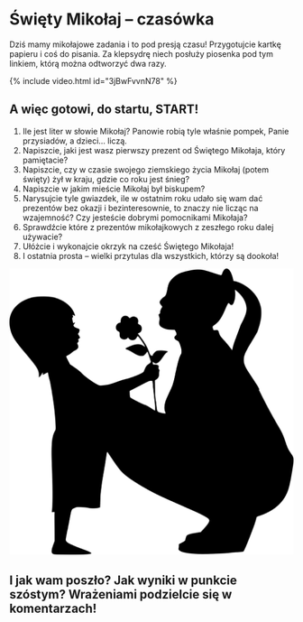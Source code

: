 # Święty Mikołaj – czasówka 

Dziś mamy mikołajowe zadania i to pod presją czasu! Przygotujcie kartkę papieru i coś do pisania. Za klepsydrę niech posłuży piosenka pod tym linkiem, którą można odtworzyć dwa razy.

{% include video.html id="3jBwFvvnN78" %}

## A więc gotowi, do startu, START! 

1. Ile jest liter w słowie Mikołaj? Panowie robią tyle właśnie pompek, Panie przysiadów, a dzieci… liczą.
2. Napiszcie, jaki jest wasz pierwszy prezent od Świętego Mikołaja, który pamiętacie? 
3. Napiszcie, czy w czasie swojego ziemskiego życia Mikołaj (potem święty) żył w kraju, gdzie co roku jest śnieg?
4. Napiszcie w jakim mieście Mikołaj był biskupem? 
5. Narysujcie tyle gwiazdek, ile w ostatnim roku udało się wam dać prezentów bez okazji i bezinteresownie, to znaczy nie licząc na wzajemność? Czy jesteście dobrymi pomocnikami Mikołaja?
6. Sprawdźcie które z prezentów mikołajkowych z zeszłego roku dalej używacie?
7. Ułóżcie i wykonajcie okrzyk na cześć Świętego Mikołaja!
8. I ostatnia prosta – wielki przytulas dla wszystkich, którzy są dookoła!

![Zdjęcie](/img/2021-12-06.png)

## I jak wam poszło? Jak wyniki w punkcie szóstym? Wrażeniami podzielcie się w komentarzach!